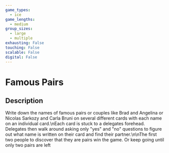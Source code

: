 ```yaml
---
game_types:
  - ice
game_lengths:
  - medium
group_sizes:
  - large
  - multiple
exhausting: False
touching: False
scalable: False
digital: False
---
```

# Famous Pairs

## Description
Write down the names of famous pairs or couples like Brad and Angelina or Nicolas Sarkozy and Carla Bruni on several different cards with each name on an individual card.\nEach card is stuck to a delegates forehead. Delegates then walk around asking only "yes" and "no" questions to figure out what name is written on their card and find their partner.\n\nThe first two people to discover that they are pairs win the game. Or keep going until only two pairs are left

